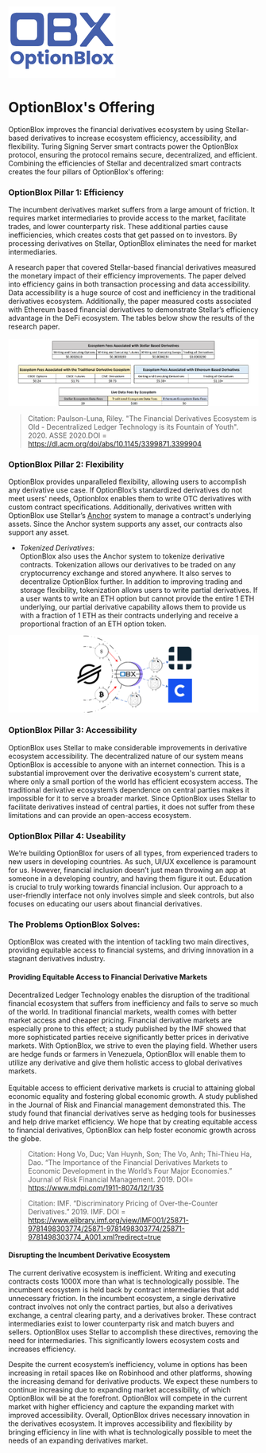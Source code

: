 [<img src = "./static/logo/obx.png">](https://www.optionblox.com/)
# OptionBlox's Offering

OptionBlox improves the financial derivatives ecosystem by using Stellar-based derivatives to increase ecosystem efficiency, accessibility, and flexibility. Turing Signing Server smart contracts power the OptionBlox protocol, ensuring the protocol remains secure, decentralized, and efficient. Combining the efficiencies of Stellar and decentralized smart contracts creates the four pillars of OptionBlox's offering:

### OptionBlox Pillar 1: Efficiency  
The incumbent derivatives market suffers from a large amount of friction. It requires market intermediaries to provide access to the market, facilitate trades, and lower counterparty risk. These additional parties cause inefficiencies, which creates costs that get passed on to investors. By processing derivatives on Stellar, OptionBlox eliminates the need for market intermediaries. 
 
A research paper that covered Stellar-based financial derivatives measured the monetary impact of their efficiency improvements. The paper delved into efficiency gains in both transaction processing and data accessibility. Data accessibility is a huge source of cost and inefficiency in the traditional derivatives ecosystem. Additionally, the paper measured costs associated with Ethereum based financial derivatives to demonstrate Stellar’s efficiency advantage in the DeFi ecosystem. The tables below show the results of the research paper.\
 \
![alt text](https://raw.githubusercontent.com/markuspluna/OBXwhitepaper/master/photos/OBXtables.png "OBX Tables")

> Citation: Paulson-Luna, Riley. "The Financial Derivatives Ecosystem is Old - Decentralized Ledger Technology is its Fountain of Youth". 2020. ASSE 2020.DOI = https://dl.acm.org/doi/abs/10.1145/3399871.3399904

 
### OptionBlox Pillar 2: Flexibility  
OptionBlox provides unparalleled flexibility, allowing users to accomplish any derivative use case. If OptionBlox’s standardized derivatives do not meet users' needs, Optionblox enables them to write OTC derivatives with custom contract specifications. Additionally, derivatives written with OptionBlox use Stellar’s [Anchor](https://www.stellar.org/developers/guides/concepts/assets.html) system to manage a contract's underlying assets. Since the Anchor system supports any asset, our contracts also support any asset.
 
- *Tokenized Derivatives*:  
OptionBlox also uses the Anchor system to tokenize derivative contracts. Tokenization allows our derivatives to be traded on any cryptocurrency exchange and stored anywhere. It also serves to decentralize OptionBlox further. In addition to improving trading and storage flexibility, tokenization allows users to write partial derivatives. If a user wants to write an ETH option but cannot provide the entire 1 ETH underlying, our partial derivative capability allows them to provide us with a fraction of 1 ETH as their contracts underlying and receive a proportional fraction of an ETH option token.

 
 ![alt text](https://raw.githubusercontent.com/markuspluna/OBXwhitepaper/master/photos/OBX%20flexibility.png "Flexibility Graphic")

 
### OptionBlox Pillar 3: Accessibility
OptionBlox uses Stellar to make considerable improvements in derivative ecosystem accessibility. The decentralized nature of our system means OptionBlox is accessible to anyone with an internet connection. This is a substantial improvement over the derivative ecosystem's current state, where only a small portion of the world has efficient ecosystem access. The traditional derivative ecosystem’s dependence on central parties makes it impossible for it to serve a broader market. Since OptionBlox uses Stellar to facilitate derivatives instead of central parties, it does not suffer from these limitations and can provide an open-access ecosystem. 
 
### OptionBlox Pillar 4: Useability
We’re building OptionBlox for users of all types, from experienced traders to new users in developing countries. As such, UI/UX excellence is paramount for us. However, financial inclusion doesn’t just mean throwing an app at someone in a developing country, and having them figure it out. Education is crucial to truly working towards financial inclusion. Our approach to a user-friendly interface not only involves simple and sleek controls, but also focuses on educating our users about financial derivatives.

### The Problems OptionBlox Solves:
OptionBlox was created with the intention of tackling two main directives, providing equitable access to financial systems, and driving innovation in a stagnant derivatives industry.

#### Providing Equitable Access to Financial Derivative Markets
Decentralized Ledger Technology enables the disruption of the traditional financial ecosystem that suffers from inefficiency and fails to serve so much of the world. In traditional financial markets, wealth comes with better market access and cheaper pricing. Financial derivative markets are especially prone to this effect; a study published by the IMF showed that more sophisticated parties receive significantly better prices in derivative markets. With OptionBlox, we strive to even the playing field. Whether users are hedge funds or farmers in Venezuela, OptionBlox will enable them to utilize any derivative and give them holistic access to global derivatives markets.\
 \
Equitable access to efficient derivative markets is crucial to attaining global economic equality and fostering global economic growth. A study published in the Journal of Risk and Financial management demonstrated this. The study found that financial derivatives serve as hedging tools for businesses and help drive market efficiency. We hope that by creating equitable access to financial derivatives, OptionBlox can help foster economic growth across the globe.
 
> Citation: Hong Vo, Duc; Van Huynh, Son; The Vo, Anh; Thi-Thieu Ha, Dao. “The Importance of the Financial Derivatives Markets to Economic Development in the World’s Four Major Economies.” Journal of Risk Financial Management. 2019. DOI= https://www.mdpi.com/1911-8074/12/1/35  

> Citation: IMF. “Discriminatory Pricing of Over-the-Counter Derivatives.” 2019. IMF. DOI = https://www.elibrary.imf.org/view/IMF001/25871-9781498303774/25871-9781498303774/25871-9781498303774_A001.xml?redirect=true
 
 
#### Disrupting the Incumbent Derivative Ecosystem
The current derivative ecosystem is inefficient. Writing and executing contracts costs 1000X more than what is technologically possible. The incumbent ecosystem is held back by contract intermediaries that add unnecessary friction. In the incumbent ecosystem, a single derivative contract involves not only the contract parties, but also a derivatives exchange, a central clearing party, and a derivatives broker. These contract intermediaries exist to lower counterparty risk and match buyers and sellers. OptionBlox uses Stellar to accomplish these directives, removing the need for intermediaries. This significantly lowers ecosystem costs and increases efficiency. 


Despite the current ecosystem’s inefficiency, volume in options has been increasing in retail spaces like on Robinhood and other platforms, showing the increasing demand for derivative products. We expect these numbers to continue increasing due to expanding market accessibility, of which OptionBlox will be at the forefront. OptionBlox will compete in the current market with higher efficiency and capture the expanding market with improved accessibility. Overall, OptionBlox drives necessary innovation in the derivatives ecosystem. It improves accessibility and flexibility by bringing efficiency in line with what is technologically possible to meet the needs of an expanding derivatives market.
